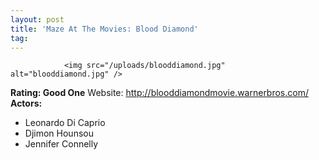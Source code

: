 ```yaml
---
layout: post
title: 'Maze At The Movies: Blood Diamond'
tag: 
---
```



                <img src="/uploads/blooddiamond.jpg" alt="blooddiamond.jpg" />
<p><strong>Rating: Good One</strong>
Website: <a href="http://blooddiamondmovie.warnerbros.com/"><a href="http://blooddiamondmovie.warnerbros.com/">http://blooddiamondmovie.warnerbros.com/</a></a>
<strong>Actors:</strong></p>
<ul>
    <li>Leonardo Di Caprio</li>
    <li>Djimon Hounsou</li>
    <li>Jennifer Connelly</li>
</ul>
            

